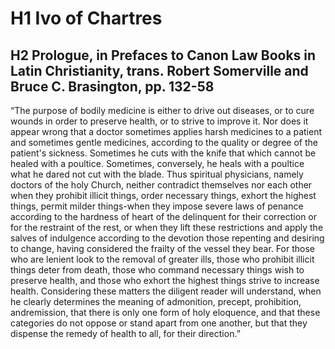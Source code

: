 # H1 Ivo of Chartres
## H2 Prologue, in Prefaces to Canon Law Books in Latin Christianity, trans. Robert Somerville and Bruce C. Brasington, pp. 132-58

“The purpose of bodily medicine is either to drive out diseases, or to cure wounds in order to preserve health, or to strive to improve it. Nor does it appear wrong that a doctor sometimes applies harsh medicines to a patient and sometimes gentle medicines, according to the quality or degree of the patient's sickness. Sometimes he cuts with the knife that which cannot be healed with a poultice. Sometimes, conversely, he heals with a poultice what he dared not cut with the blade. Thus spiritual physicians, namely doctors of the holy Church, neither contradict themselves nor each other when they prohibit illicit things, order necessary things, exhort the highest things, permit milder things-when they impose severe laws of penance according to the hardness of heart of the delinquent for their correction or for the restraint of the rest, or when they lift these restrictions and apply the salves of indulgence according to the devotion those repenting and desiring to change, having considered the frailty of the vessel they bear. For those who are lenient look to the removal of greater ills, those who prohibit illicit things deter from death, those who command necessary things wish to preserve health, and those who exhort the highest things strive to increase health. Considering these matters the diligent reader will understand, when he clearly determines the meaning of admonition, precept, prohibition, andremission, that there is only one form of holy eloquence, and that these categories do not oppose or stand apart from one another, but that they dispense the remedy of health to all, for their direction.”
